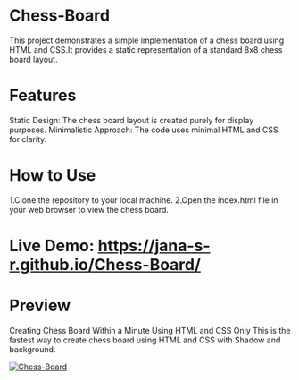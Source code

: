 # Chess-Board
This project demonstrates a simple implementation of a chess board using HTML and CSS.It provides a static representation of a standard 8x8 chess board layout.

# Features
Static Design: The chess board layout is created purely for display purposes.
Minimalistic Approach: The code uses minimal HTML and CSS for clarity.

# How to Use
1.Clone the repository to your local machine.
2.Open the index.html file in your web browser to view the chess board.

# Live Demo: https://jana-s-r.github.io/Chess-Board/

# Preview
Creating Chess Board Within a Minute Using HTML and CSS Only
This is the fastest way to create chess board using HTML and CSS with Shadow and background.

[![Chess-Board](https://img.youtube.com/vi/_2ULxHkSYjo/0.jpg)](https://www.youtube.com/watch?v=_2ULxHkSYjo)
